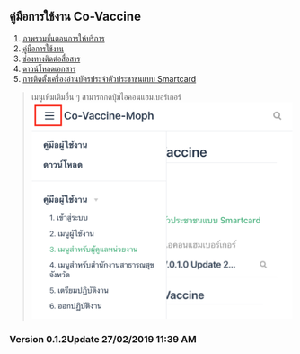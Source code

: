 ## คู่มือการใช้งาน Co-Vaccine

1. [ภาพรวมขั้นตอนการให้บริการ](https://moph.go.th/document/co-vaccine_24022021-B.pdf)
1. [คู่มือการใช้งาน](../user/login.md)
1. [ช่องทางติดต่อสื่อสาร](../user/login.md)
1. [ดาวน์โหลดเอกสาร](../contact/index.md)
1. [การติดตั้งเครื่องอ่านบัตรประจำตัวประชาชนแบบ Smartcard](../smartcard/install.md)

>เมนูเพิ่มเติมอื่น ๆ สามารถกดปุ่มไอคอนแฮมเบอร์เกอร์
![](./img/menu-top.png)

### Version 0.1.2Update 27/02/2019 11:39 AM